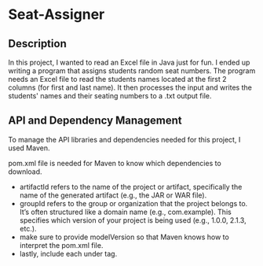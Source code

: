 # Seat-Assigner
## Description
In this project, I wanted to read an Excel file in Java just for fun. I ended up writing a program that assigns students random seat numbers. The program needs an Excel file to read the students names located at the first 2 columns (for first and last name). It then processes the input and writes the students' names and their seating numbers to a .txt output file.

## API and Dependency Management
To manage the API libraries and dependencies needed for this project, I used Maven.

pom.xml file is needed for Maven to know which dependencies to download.
  - artifactId refers to the name of the project or artifact, specifically the name of the generated artifact (e.g., the JAR or WAR file).
  - groupId refers to the group or organization that the project belongs to. It’s often structured like a domain name (e.g., com.example). This specifies which version of your project is being used (e.g., 1.0.0, 2.1.3, etc.).
  - make sure to provide modelVersion so that Maven knows how to interpret the pom.xml file.
  - lastly, include each <dependency> under <dependencies> tag. 
